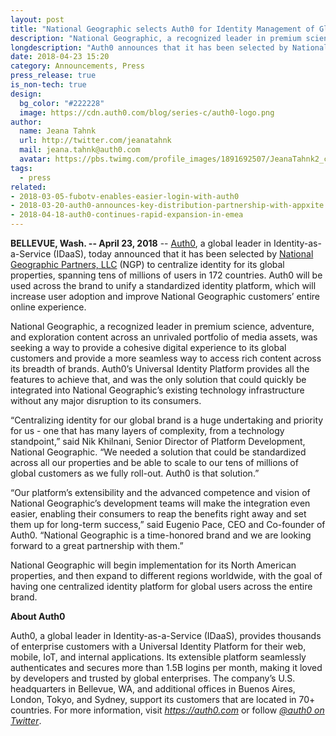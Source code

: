 ```yaml
---
layout: post
title: "National Geographic selects Auth0 for Identity Management of Global Properties"
description: "National Geographic, a recognized leader in premium science, has selected Auth0 to provide centralized login across all brands."
longdescription: "Auth0 announces that it has been selected by National Geographic to centralize identity for its global properties, spanning tens of millions of users in 172 countries. Auth0 will be used across the brand to unify a standardized identity platform."
date: 2018-04-23 15:20
category: Announcements, Press
press_release: true
is_non-tech: true
design: 
  bg_color: "#222228"
  image: https://cdn.auth0.com/blog/series-c/auth0-logo.png
author:
  name: Jeana Tahnk
  url: http://twitter.com/jeanatahnk
  mail: jeana.tahnk@auth0.com
  avatar: https://pbs.twimg.com/profile_images/1891692507/JeanaTahnk2_crop_400x400.jpg
tags: 
  - press
related:
- 2018-03-05-fubotv-enables-easier-login-with-auth0
- 2018-03-20-auth0-announces-key-distribution-partnership-with-appxite
- 2018-04-18-auth0-continues-rapid-expansion-in-emea
---
```


**BELLEVUE, Wash. -- April 23, 2018** -- [Auth0](https://auth0.com/), a global leader in Identity-as-a-Service (IDaaS), today announced that it has been selected by [National Geographic Partners, LLC](https://www.nationalgeographic.com/) (NGP) to centralize identity for its global properties, spanning tens of millions of users in 172 countries. Auth0 will be used across the brand to unify a standardized identity platform, which will increase user adoption and improve National Geographic customers’ entire online experience. 

National Geographic, a recognized leader in premium science, adventure, and exploration content across an unrivaled portfolio of media assets, was seeking a way to provide a cohesive digital experience to its global customers and provide a more seamless way to access rich content across its breadth of brands. Auth0’s Universal Identity Platform provides all the features to achieve that, and was the only solution that could quickly be integrated into National Geographic’s existing technology infrastructure without any major disruption to its consumers.  

“Centralizing identity for our global brand is a huge undertaking and priority for us - one that has many layers of complexity, from a technology standpoint,” said Nik Khilnani, Senior Director of Platform Development, National Geographic. “We needed a solution that could be standardized across all our properties and be able to scale to our tens of millions of global customers as we fully roll-out. Auth0 is that solution.” 

“Our platform’s extensibility and the advanced competence and vision of National Geographic’s development teams will make the integration even easier, enabling their consumers to reap the benefits right away and set them up for long-term success,” said Eugenio Pace, CEO and Co-founder of Auth0. “National Geographic is a time-honored brand and we are looking forward to a great partnership with them.”

National Geographic will begin implementation for its North American properties, and then expand to different regions worldwide, with the goal of having one centralized identity platform for global users across the entire brand. 

**About Auth0**

Auth0, a global leader in Identity-as-a-Service (IDaaS), provides thousands of enterprise customers with a Universal Identity Platform for their web, mobile, IoT, and internal applications. Its extensible platform seamlessly authenticates and secures more than 1.5B logins per month, making it loved by developers and trusted by global enterprises. The company’s U.S. headquarters in Bellevue, WA, and additional offices in Buenos Aires, London, Tokyo, and Sydney, support its customers that are located in 70+ countries.
For more information, visit [_https://auth0.com_](https://auth0.com/) or follow [_@auth0 on Twitter_](https://twitter.com/auth0).






